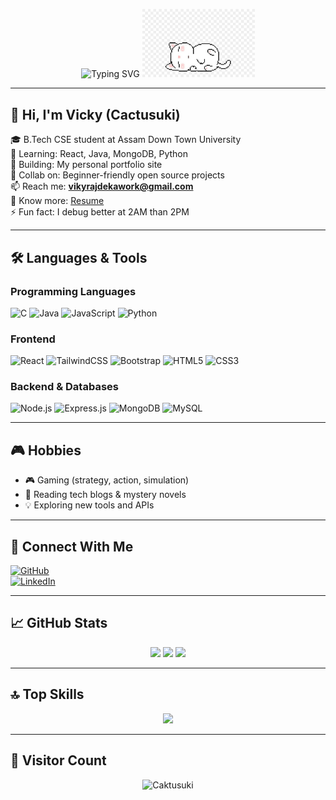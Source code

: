 <!-- Typing animation with cyan color and inline cat -->
<p align="center">
  <img src="https://readme-typing-svg.demolab.com?font=Fira+Code&weight=700&size=24&duration=2000&pause=1000&color=00FFFF&center=true&vCenter=true&width=600&lines=Hi+Vicky+(Viky)+%7C+Loves+to+Code+%7C+Gamer+%7C+Reader+%7C+Explorer" alt="Typing SVG" />
  <img src="https://github.com/Caktusuki/Caktusuki/blob/main/images.png?raw=true" width="180" alt="Cat Icon" />
</p>

---

## 👋 Hi, I'm Vicky (Cactusuki)

🎓 B.Tech CSE student at Assam Down Town University  
🌱 Learning: React, Java, MongoDB, Python  
🔭 Building: My personal portfolio site  
👯 Collab on: Beginner-friendly open source projects  
📫 Reach me: **vikyrajdekawork@gmail.com**  
📄 Know more: [Resume](#)  
⚡ Fun fact: I debug better at 2AM than 2PM

---

## 🛠️ Languages & Tools

### Programming Languages  
![C](https://img.shields.io/badge/-C-00599C?style=flat-square&logo=c&logoColor=white)
![Java](https://img.shields.io/badge/-Java-ED8B00?style=flat-square&logo=java&logoColor=white)
![JavaScript](https://img.shields.io/badge/-JavaScript-F7DF1E?style=flat-square&logo=javascript&logoColor=black)
![Python](https://img.shields.io/badge/-Python-3776AB?style=flat-square&logo=python&logoColor=white)

### Frontend  
![React](https://img.shields.io/badge/-React-20232A?style=flat-square&logo=react)
![TailwindCSS](https://img.shields.io/badge/-Tailwind-06B6D4?style=flat-square&logo=tailwind-css)
![Bootstrap](https://img.shields.io/badge/-Bootstrap-563D7C?style=flat-square&logo=bootstrap)
![HTML5](https://img.shields.io/badge/-HTML5-E34F26?style=flat-square&logo=html5)
![CSS3](https://img.shields.io/badge/-CSS3-1572B6?style=flat-square&logo=css3)

### Backend & Databases  
![Node.js](https://img.shields.io/badge/-Node.js-339933?style=flat-square&logo=node.js)
![Express.js](https://img.shields.io/badge/-Express.js-000000?style=flat-square&logo=express)
![MongoDB](https://img.shields.io/badge/-MongoDB-4EA94B?style=flat-square&logo=mongodb)
![MySQL](https://img.shields.io/badge/-MySQL-005C84?style=flat-square&logo=mysql)

---

## 🎮 Hobbies

- 🎮 Gaming (strategy, action, simulation)  
- 📖 Reading tech blogs & mystery novels  
- 💡 Exploring new tools and APIs

---

## 🔗 Connect With Me

[![GitHub](https://img.shields.io/badge/GitHub-Cactusuki-black?style=for-the-badge&logo=github)](https://github.com/Caktusuki)  
[![LinkedIn](https://img.shields.io/badge/LinkedIn-vikyraj--deka-blue?style=for-the-badge&logo=linkedin)](https://www.linkedin.com/in/vikyraj-deka)

---

## 📈 GitHub Stats

<p align="center">
  <img src="https://github-readme-stats.vercel.app/api?username=Caktusuki&show_icons=true&theme=react" />
  <img src="https://github-readme-streak-stats.herokuapp.com?user=Caktusuki&theme=react&date_format=M%20j%5B%2C%20Y%5D" />
  <img src="https://github-profile-trophy.vercel.app/?username=Caktusuki&theme=onedark&no-frame=true&column=3&margin-w=15" />
</p>

---

## 🔝 Top Skills

<p align="center">
  <img src="https://github-readme-stats.vercel.app/api/top-langs/?username=Caktusuki&layout=compact&theme=react" />
</p>

---

## 👀 Visitor Count

<p align="center">
  <img src="https://komarev.com/ghpvc/?username=Caktusuki&label=Profile%20Views&color=0e75b6&style=flat" alt="Caktusuki" />
</p>
